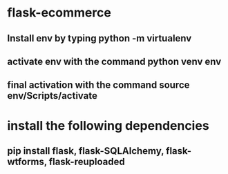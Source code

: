 # flask-ecommerce
## Install env by typing python -m virtualenv
## activate env with the command python venv env 
## final activation with the command source env/Scripts/activate
# install the following dependencies
## pip install flask, flask-SQLAlchemy, flask-wtforms, flask-reuploaded

